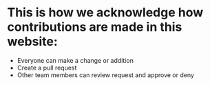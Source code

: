 <h1>This is how we acknowledge how contributions are made in this website:</h1>

<ul>
  <li>Everyone can make a change or addition</li>
  <li>Create a pull request</li>
  <li>Other team members can review request and approve or deny</li>
</ul>  
